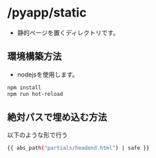 # /pyapp/static

- 静的ページを置くディレクトリです。

## 環境構築方法
- nodejsを使用します。
```sh
npm install
npm run hot-reload
```

## 絶対パスで埋め込む方法
以下のような形で行う
```sh
{{ abs_path("partials/headend.html") | safe }}
```